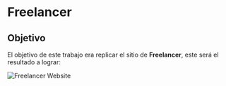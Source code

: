 # Freelancer

## Objetivo

El objetivo de este trabajo era replicar el sitio de **Freelancer**, este será el resultado
a lograr:

![Freelancer Website](docs/fullpage.png)
